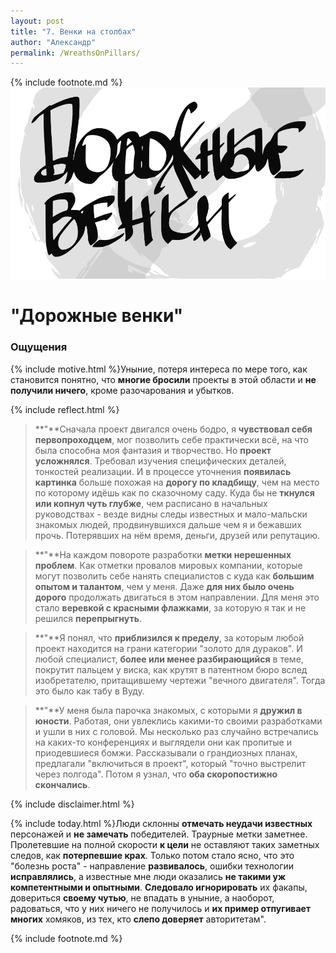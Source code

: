 ```yaml
---
layout: post
title: "7. Венки на столбах"
author: "Александр"
permalink: /WreathsOnPillars/
---
```

{% include footnote.md %}
!["Дорожные венки"](/_img/7.svg)
# "Дорожные венки"

### Ощущения
{% include motive.html %}Уныние, потеря интереса по мере того, как становится понятно, что **многие бросили** проекты в этой области и **не получили ничего**, кроме разочарования и убытков.

{% include reflect.html %}
>**"**Сначала проект двигался очень бодро, я **чувствовал себя первопроходцем**, мог позволить себе практически всё, на что была способна моя фантазия и творчество. Но **проект усложнялся**. Требовал изучения специфических деталей, тонкостей реализации. И в процессе уточнения **появилась картинка** больше похожая на **дорогу по кладбищу**, чем на место по которому идёшь как по сказочному саду. Куда бы не **ткнулся или копнул чуть глубже**, чем расписано в начальных руководствах - везде видны следы известных и мало-мальски знакомых людей, продвинувшихся дальше чем я и бежавших прочь. Потерявших на нём время, деньги, друзей или репутацию. 

>**"**На каждом повороте разработки **метки нерешенных проблем**. Как отметки провалов мировых компании, которые могут позволить себе нанять специалистов с куда как **большим опытом и талантом**, чем у меня. Даже **для них было очень дорого** продолжать двигаться в этом направлении. Для меня это стало **веревкой с красными флажками**, за которую я так и не решился **перепрыгнуть**. 

>**"**Я понял, что **приблизился к пределу**, за которым любой проект находится на грани категории "золото для дураков". И любой специалист, **более или менее разбирающийся** в теме, покрутит пальцем у виска, как крутят в патентном бюро вслед изобретателю, притащившему чертежи "вечного двигателя". Тогда это было как табу в Вуду.

>**"**У меня была парочка знакомых, с которыми я **дружил в юности**. Работая, они увлеклись какими-то своими разработками и ушли в них с головой. Мы несколько раз случайно встречались на каких-то конференциях и выглядели они как пропитые и приодевшиеся бомжи. Рассказывали о грандиозных планах, предлагали "включиться в проект", который "точно выстрелит через полгода". Потом я узнал, что **оба скоропостижно скончались**. 

{% include disclaimer.html %}

{% include today.html %}Люди склонны **отмечать неудачи известных** персонажей и **не замечать** победителей. Траурные метки заметнее. Пролетевшие на полной скорости **к цели** не оставляют таких заметных следов, как **потерпевшие крах**. Только потом стало ясно, что это "болезнь роста" - направление **развивалось**, ошибки технологии **исправлялись**, а известные мне люди оказались **не такими уж компетентными и опытными**. **Следовало игнорировать** их факапы, довериться **своему чутью**, не впадать в уныние, а наоборот, радоваться, что у них ничего не получилось и **их пример отпугивает многих** хомяков, из тех, кто **слепо доверяет** авторитетам".

{% include footnote.md %}
